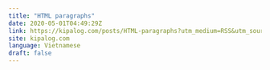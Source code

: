 ```yaml
---
title: "HTML paragraphs"
date: 2020-05-01T04:49:29Z
link: https://kipalog.com/posts/HTML-paragraphs?utm_medium=RSS&utm_source=news.12bit.vn
site: kipalog.com
language: Vietnamese
draft: false
---
```

